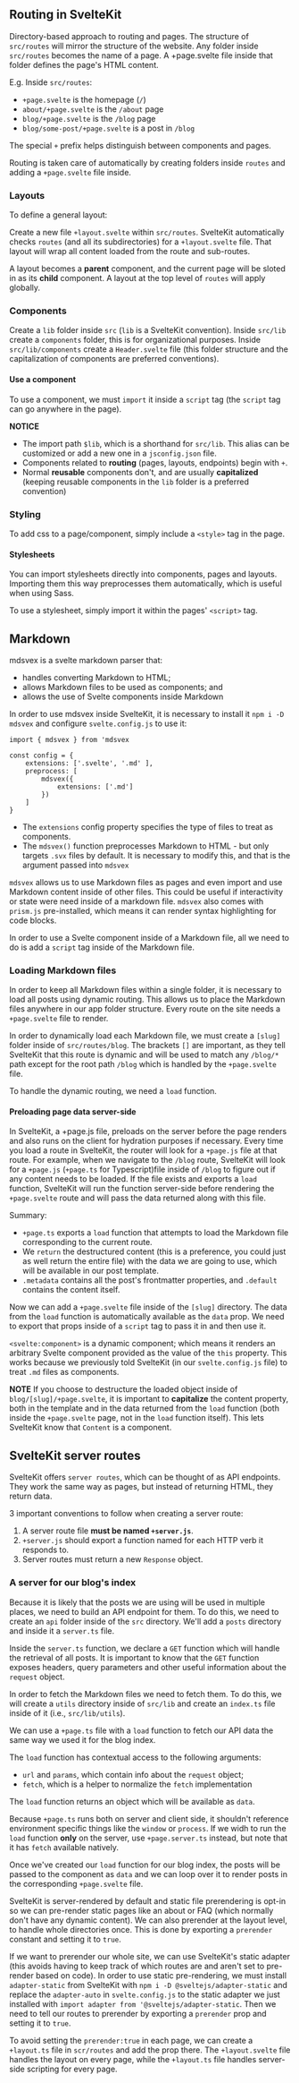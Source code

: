 ## Routing in SvelteKit

Directory-based approach to routing and pages. The structure of `src/routes` will mirror the structure of the website.
Any folder inside `src/routes` becomes the name of a page. A +page.svelte file inside that folder defines the page's HTML content.

E.g.
Inside `src/routes`:

- `+page.svelte` is the homepage (`/`)
- `about/+page.svelte` is the `/about` page
- `blog/+page.svelte` is the `/blog` page
- `blog/some-post/+page.svelte` is a post in `/blog`

The special `+` prefix helps distinguish between components and pages.

Routing is taken care of automatically by creating folders inside `routes` and adding a `+page.svelte` file inside.

### Layouts

To define a general layout:

Create a new file `+layout.svelte` within `src/routes`. SvelteKit automatically checks `routes` (and all its subdirectories) for a `+layout.svelte` file. That layout will wrap all content loaded from the route and sub-routes.

A layout becomes a **parent** component, and the current page will be sloted in as its **child** component. A layout at the top level of `routes` will apply globally.

### Components

Create a `lib` folder inside `src` (`lib` is a SvelteKit convention). Inside `src/lib` create a `components` folder, this is for organizational purposes. Inside `src/lib/components` create a `Header.svelte` file (this folder structure and the capitalization of components are preferred conventions).

#### Use a component

To use a component, we must `import` it inside a `script` tag (the `script` tag can go anywhere in the page).

**NOTICE**

- The import path `$lib`, which is a shorthand for `src/lib`. This alias can be customized or add a new one in a `jsconfig.json` file.
- Components related to **routing** (pages, layouts, endpoints) begin with `+`.
- Normal **reusable** components don't, and are usually **capitalized** (keeping reusable components in the `lib` folder is a preferred convention)

### Styling

To add css to a page/component, simply include a `<style>` tag in the page.

#### Stylesheets

You can import stylesheets directly into components, pages and layouts. Importing them this way preprocesses them automatically, which is useful when using Sass.

To use a stylesheet, simply import it within the pages' `<script>` tag.

## Markdown

mdsvex is a svelte markdown parser that:

- handles converting Markdown to HTML;
- allows Markdown files to be used as components; and
- allows the use of Svelte components inside Markdown

In order to use mdsvex inside SvelteKit, it is necessary to install it `npm i -D mdsvex` and configure `svelte.config.js` to use it:

```svelte
import { mdsvex } from 'mdsvex

const config = {
    extensions: ['.svelte', '.md' ],
    preprocess: [
        mdsvex({
            extensions: ['.md']
        })
    ]
}
```

- The `extensions` config property specifies the type of files to treat as components.
- The `mdsvex()` function preprocesses Markdown to HTML - but only targets `.svx` files by default. It is necessary to modify this, and that is the argument passed into `mdsvex`

`mdsvex` allows us to use Markdown files as pages and even import and use Markdown content inside of other files. This could be useful if interactivity or state were need inside of a markdown file. `mdsvex` also comes with `prism.js` pre-installed, which means it can render syntax highlighting for code blocks.

In order to use a Svelte component inside of a Markdown file, all we need to do is add a `script` tag inside of the Markdown file. 

### Loading Markdown files

In order to keep all Markdown files within a single folder, it is necessary to load all posts using dynamic routing. This allows us to place the Markdown files anywhere in our app folder structure. Every route on the site needs a `+page.svelte` file to render.

In order to dynamically load each Markdown file, we must create a `[slug]` folder inside of `src/routes/blog`. The brackets `[]` are important, as they tell SvelteKit that this route is dynamic and will be used to match any `/blog/*` path except for the root path `/blog` which is handled by the `+page.svelte` file.

To handle the dynamic routing, we need a `load` function.

#### Preloading page data server-side

In SvelteKit, a +page.js file, preloads on the server before the page renders and also runs on the client for hydration purposes if necessary. Every time you load a route in SvelteKit, the router will look for a `+page.js` file at that route. For example, when we navigate to the `/blog` route, SvelteKit will look for a `+page.js` (`+page.ts` for Typescript)file inside of `/blog` to figure out if any content needs to be loaded. If the file exists and exports a `load` function, SvelteKit will run the function server-side before rendering the `+page.svelte` route and will pass the data returned along with this file.

Summary:

- `+page.ts` exports a `load` function that attempts to load the Markdown file corresponding to the current route.
- We `return` the destructured content (this is a preference, you could just as well return the entire file) with the data we are going to use, which will  be available in our post template.
- `.metadata` contains all the post's frontmatter properties, and `.default` contains the content itself.

Now we can add a `+page.svelte` file inside of the `[slug]` directory. The data from the `load` function is automatically available as the `data` prop. We need to export that props inside of a `script` tag to pass it in and then use it.

`<svelte:component>` is a dynamic component; which means it renders an arbitrary Svelte component provided as the value of the `this` property. This works because we previously told SvelteKit (in our `svelte.config.js` file) to treat `.md` files as components.

**NOTE** If you choose to destructure the loaded object inside of `blog/[slug]/+page.svelte`, it is important to **capitalize** the content property, both in the template and in the data returned from the `load` function (both inside the `+page.svelte` page, not in the `load` function itself). This lets SvelteKit know that `Content` is a component.

## SvelteKit server routes

SvelteKit offers `server routes`, which can be thought of as API endpoints. They work the same way as pages, but instead of returning HTML, they return data.

3 important conventions to follow when creating a server route:

1. A server route file **must be named `+server.js`**.
2. `+server.js` should export a function named for each HTTP verb it responds to.
3. Server routes must return a new `Response` object.

### A server for our blog's index

Because it is likely that the posts we are using will be used in multiple places, we need to build an API endpoint for them. To do this, we need to create an `api` folder inside of the `src` directory. We'll add a `posts` directory and inside it a `server.ts` file.

Inside the `server.ts` function, we declare a `GET` function which will handle the retrieval of all posts. It is important to know that the `GET` function exposes headers, query parameters and other useful information about the `request` object.

In order to fetch the Markdown files we need to fetch them. To do this, we will create a `utils` directory inside of `src/lib` and create an `index.ts` file inside of it (i.e., `src/lib/utils`). 

We can use a `+page.ts` file with a `load` function to fetch our API data the same way we used it for the blog index.

The `load` function has contextual access to the following arguments:

- `url` and `params`, which contain info about the `request` object;
- `fetch`, which is a helper to normalize the `fetch` implementation

The `load` function returns an object which will be available as `data`.

Because `+page.ts` runs both on server and client side, it shouldn't reference environment specific things like the `window` or `process`. If we widh to run the `load` function **only** on the server, use `+page.server.ts` instead, but note that it has `fetch` available natively.

Once we've created our `load` function for our blog index, the posts will be passed to the component as `data` and we can loop over it to render posts in the corresponding `+page.svelte` file.

SvelteKit is server-rendered by default and static file prerendering is opt-in so we can pre-render static pages like an about or FAQ (which normally don't have any dynamic content). We can also prerender at the layout level, to handle whole directories once. This is done by exporting a `prerender` constant and setting it to `true`.

If we want to prerender our whole site, we can use SvelteKit's static adapter (this avoids having to keep track of which routes are and aren't set to pre-render based on code). In order to use static pre-rendering, we must install `adapter-static` from SvelteKit with `npm i -D @sveltejs/adapter-static` and replace the `adapter-auto` in `svelte.config.js` to the static adapter we just installed with `import adapter from '@sveltejs/adapter-static`. Then we need to tell our routes to prerender by exporting a `prerender` prop and setting it to `true`.

To avoid setting the `prerender:true` in each page, we can create a `+layout.ts` file in `scr/routes` and add the prop there. The `+layout.svelte` file handles the layout on every page, while the `+layout.ts` file handles server-side scripting for every page. 
